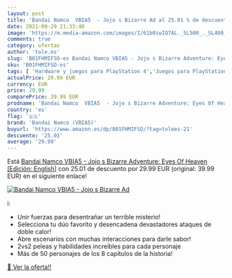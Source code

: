 ```yaml
---
layout: post
title: 'Bandai Namco  VBIA5  - Jojo s Bizarre Ad al 25.01 % de descuento'
date: 2021-09-29 21:33:40
image: 'https://m.media-amazon.com/images/I/61b0iwIQ7AL._SL500_._SL400_.jpg'
comments: true
category: ofertas
author: 'tole.es'
slug: 'B01FHMIFSO-es Bandai Namco VBIA5 - Jojo s Bizarre Adventure: Eyes Of...'
sku: 'B01FHMIFSO-es'
tags: [ 'Hardware y juegos para PlayStation 4','Juegos para PlayStation 4','Videojuegos','bandai','bandai namco (vbia5)', ]
actualPrice: 29.99 EUR
currency: EUR
price: 29.99
comparePrice: 39.99 EUR
prodname: 'Bandai Namco  VBIA5  - Jojo s Bizarre Adventure: Eyes Of Heaven [Edición: English]'
country: 'es'
flag: '🇪🇸'
brand: 'Bandai Namco (VBIA5)'
buyurl: 'https://www.amazon.es/dp/B01FHMIFSO/?tag=tolees-21'
descuento: '25.01'
average: '29.99'
---
```


Está [Bandai Namco  VBIA5  - Jojo s Bizarre Adventure: Eyes Of Heaven [Edición: English]](https://www.amazon.es/dp/B01FHMIFSO/?tag=tolees-21) con 25.01 de descuento por 29.99 EUR (original: 39.99 EUR) en el siguiente enlace!

[![Bandai Namco  VBIA5  - Jojo s Bizarre Ad](https://m.media-amazon.com/images/I/61b0iwIQ7AL._SL500_._SL400_.jpg)](https://www.amazon.es/dp/B01FHMIFSO/?tag=tolees-21)

ℹ️:

- Unir fuerzas para desentrañar un terrible misterio!
- Selecciona tu dúo favorito y desencadena devastadores ataques de doble calor!
- Abre escenarios con muchas interacciones para darle sabor!
- 2vs2 peleas y habilidades increíbles para cada personaje
- Más de 50 personajes de los 8 capítulos de la historia!

[🛒 Ver la oferta!!](https://www.amazon.es/dp/B01FHMIFSO/?tag=tolees-21)
